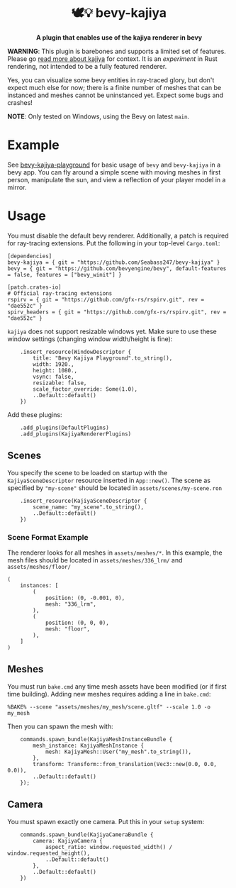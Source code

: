 <div align="center">

# 🕊️💡 bevy-kajiya 
**A plugin that enables use of the kajiya renderer in bevy**
</div>


**WARNING**: This plugin is barebones and supports a limited set of features. Please go [read more about kajiya](https://github.com/EmbarkStudios/kajiya) for context.  It is an *experiment* in Rust rendering, not intended to be a fully featured renderer.  

Yes, you can visualize some bevy entities in ray-traced glory, but don't expect much else for now; there is a finite number of meshes that can be instanced and meshes cannot be uninstanced yet.  Expect some bugs and crashes!

**NOTE**: Only tested on Windows, using the Bevy on latest `main`.


# Example

See [bevy-kajiya-playground](https://github.com/Seabass247/bevy-kajiya-playground) for basic usage of `bevy` and `bevy-kajiya` in a bevy app.  You can fly around a simple scene with moving meshes in first person, manipulate the sun, and view a reflection of your player model in a mirror.

# Usage

You must disable the default bevy renderer.  Additionally, a patch is required for ray-tracing extensions. Put the following in your top-level `Cargo.toml`:

```
[dependencies]
bevy-kajiya = { git = "https://github.com/Seabass247/bevy-kajiya" }
bevy = { git = "https://github.com/bevyengine/bevy", default-features = false, features = ["bevy_winit"] }

[patch.crates-io]
# Official ray-tracing extensions
rspirv = { git = "https://github.com/gfx-rs/rspirv.git", rev = "dae552c" }
spirv_headers = { git = "https://github.com/gfx-rs/rspirv.git", rev = "dae552c" }

```

`kajiya` does not support resizable windows yet.  Make sure to use these window settings (changing window width/height is fine):
```
    .insert_resource(WindowDescriptor {
        title: "Bevy Kajiya Playground".to_string(),
        width: 1920.,
        height: 1080.,
        vsync: false,
        resizable: false,
        scale_factor_override: Some(1.0),
        ..Default::default()
    })
```

Add these plugins:
```
    .add_plugins(DefaultPlugins)
    .add_plugins(KajiyaRendererPlugins)
```

## Scenes
You specify the scene to be loaded on startup with the `KajiyaSceneDescriptor` resource inserted in `App::new()`.  The scene as specified by `"my-scene"` should be located in `assets/scenes/my-scene.ron`

```
    .insert_resource(KajiyaSceneDescriptor {
        scene_name: "my_scene".to_string(),
        ..Default::default()
    })
```

### Scene Format Example

The renderer looks for all meshes in `assets/meshes/*`.  In this example, the mesh files should be located in `assets/meshes/336_lrm/` and `assets/meshes/floor/`

```
(
    instances: [
        (
            position: (0, -0.001, 0),
            mesh: "336_lrm",
        ),
        (
            position: (0, 0, 0),
            mesh: "floor",
        ),
    ]
)
```

## Meshes

You must run `bake.cmd` any time mesh assets have been modified (or if first time building).  Adding new meshes requires adding a line in `bake.cmd`:

```
%BAKE% --scene "assets/meshes/my_mesh/scene.gltf" --scale 1.0 -o my_mesh
```

Then you can spawn the mesh with:
```
    commands.spawn_bundle(KajiyaMeshInstanceBundle {
        mesh_instance: KajiyaMeshInstance { 
            mesh: KajiyaMesh::User("my_mesh".to_string()),
        },
        transform: Transform::from_translation(Vec3::new(0.0, 0.0, 0.0)),
        ..Default::default()
    });
```

## Camera

You must spawn exactly one camera.  Put this in your `setup` system:

```
    commands.spawn_bundle(KajiyaCameraBundle {
        camera: KajiyaCamera {
            aspect_ratio: window.requested_width() / window.requested_height(),
            ..Default::default()
        },
        ..Default::default()
    })
```

